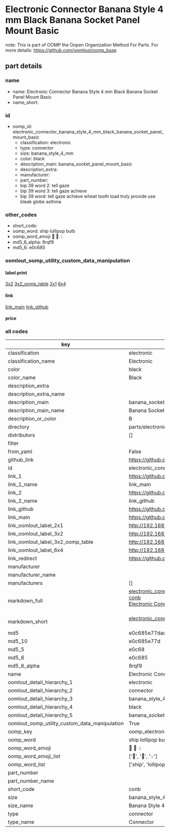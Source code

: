 # Electronic Connector Banana Style 4 mm Black Banana Socket Panel Mount Basic  

note: This is part of OOMP the Oopen Organization Method For Parts. For more details: https://github.com/oomlout/oomp_base

##  part details
  







### name
* name: Electronic Connector Banana Style 4 mm Black Banana Socket Panel Mount Basic
* name_short: 
### id
* oomp_id: electronic_connector_banana_style_4_mm_black_banana_socket_panel_mount_basic
  * classification: electronic
  * type: connector
  * size: banana_style_4_mm
  * color: black
  * description_main: banana_socket_panel_mount_basic
  * description_extra: 
  * manufacturer: 
  * part_number: 
  * bip 39 word 2: tell gaze
  * bip 39 word 3: tell gaze achieve
  * bip 39 word: tell gaze achieve wheat tooth load truly provide use bleak globe asthma

### other_codes
* short_code: 
* oomp_word: ship lollipop bulb
* oomp_word_emoji :ship: :lollipop: :bulb:
* md5_6_alpha: 8rqf9
* md5_6: e0c685






### oomlout_oomp_utility_custom_data_manipulation
#### label print
[3x2](http://192.168.1.245:1112/?label=oomp%208rqf9)
[3x2_oomp_table](http://192.168.1.108:1112/?label=oomp%208rqf9)
[2x1](http://192.168.1.242:1112/?label=oomp%208rqf9)
[6x4](http://192.168.1.55:1112/?label=oomp%208rqf9)    

#### link

[link_main](https://github.com/oomlout/oomlout_oomp_version_1_messy/tree/main/parts/electronic_connector_banana_style_4_mm_black_banana_socket_panel_mount_basic) [link_github](https://github.com/oomlout/oomlout_oomp_version_1_messy/tree/main/parts/electronic_connector_banana_style_4_mm_black_banana_socket_panel_mount_basic)                             

#### price







### all codes 
| key | value |  
| --- | --- |  
| classification | electronic |  
| classification_name | Electronic |  
| color | black |  
| color_name | Black |  
| description_extra |  |  
| description_extra_name |  |  
| description_main | banana_socket_panel_mount_basic |  
| description_main_name | Banana Socket Panel Mount Basic |  
| description_or_color | B  |  
| directory | parts/electronic_connector_banana_style_4_mm_black_banana_socket_panel_mount_basic |  
| distributors | [] |  
| filter |  |  
| from_yaml | False |  
| github_link | https://github.com/oomlout/oomlout_oomp_part_src/tree/main/parts/electronic_connector_banana_style_4_mm_black_banana_socket_panel_mount_basic |  
| id | electronic_connector_banana_style_4_mm_black_banana_socket_panel_mount_basic |  
| link_1 | https://github.com/oomlout/oomlout_oomp_version_1_messy/tree/main/parts/electronic_connector_banana_style_4_mm_black_banana_socket_panel_mount_basic |  
| link_1_name | link_main |  
| link_2 | https://github.com/oomlout/oomlout_oomp_version_1_messy/tree/main/parts/electronic_connector_banana_style_4_mm_black_banana_socket_panel_mount_basic |  
| link_2_name | link_github |  
| link_github | https://github.com/oomlout/oomlout_oomp_version_1_messy/tree/main/parts/electronic_connector_banana_style_4_mm_black_banana_socket_panel_mount_basic |  
| link_main | https://github.com/oomlout/oomlout_oomp_version_1_messy/tree/main/parts/electronic_connector_banana_style_4_mm_black_banana_socket_panel_mount_basic |  
| link_oomlout_label_2x1 | http://192.168.1.242:1112/?label=oomp%208rqf9 |  
| link_oomlout_label_3x2 | http://192.168.1.245:1112/?label=oomp%208rqf9 |  
| link_oomlout_label_3x2_oomp_table | http://192.168.1.108:1112/?label=oomp%208rqf9 |  
| link_oomlout_label_6x4 | http://192.168.1.55:1112/?label=oomp%208rqf9 |  
| link_redirect | https://github.com/oomlout/oomlout_oomp_version_1_messy/tree/main/parts/electronic_connector_banana_style_4_mm_black_banana_socket_panel_mount_basic |  
| manufacturer |  |  
| manufacturer_name |  |  
| manufacturers | [] |  
| markdown_full | [electronic_connector_banana_style_4_mm_black_banana_socket_panel_mount_basic](none)<br>[conb](none)<br>[Electronic Connector Banana Style 4 Mm Black Banana Socket Panel Mount Basic](none)<br><br> |  
| markdown_short | [electronic_connector_banana_style_4_mm_black_banana_socket_panel_mount_basic](none)<br><br> |  
| md5 | e0c685e77dacfd2e0bf26f9e03982ef6 |  
| md5_10 | e0c685e77d |  
| md5_5 | e0c68 |  
| md5_6 | e0c685 |  
| md5_6_alpha | 8rqf9 |  
| name | Electronic Connector Banana Style 4 mm Black Banana Socket Panel Mount Basic |  
| oomlout_detail_hierarchy_1 | electronic |  
| oomlout_detail_hierarchy_2 | connector |  
| oomlout_detail_hierarchy_3 | banana_style_4_mm |  
| oomlout_detail_hierarchy_4 | black |  
| oomlout_detail_hierarchy_5 | banana_socket_panel_mount_basic |  
| oomlout_oomp_utility_custom_data_manipulation | True |  
| oomp_key | oomp_electronic_connector_banana_style_4_mm_black_banana_socket_panel_mount_basic |  
| oomp_word | ship lollipop bulb |  
| oomp_word_emoji | :ship: :lollipop: :bulb: |  
| oomp_word_emoji_list | [':ship:', ':lollipop:', ':bulb:'] |  
| oomp_word_list | ['ship', 'lollipop', 'bulb'] |  
| part_number |  |  
| part_number_name |  |  
| short_code | conb |  
| size | banana_style_4_mm |  
| size_name | Banana Style 4 mm |  
| type | connector |  
| type_name | Connector |  
